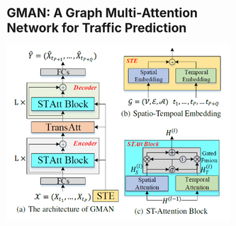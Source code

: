 # GMAN: A Graph Multi-Attention Network for Traffic Prediction

<p align="center">
  <img width="600" height="400" src=./figure/GMAN.png>
</p>


